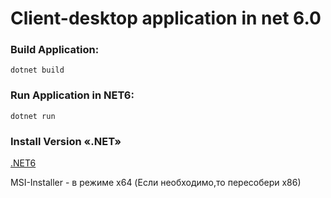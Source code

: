 # Client-desktop application in net 6.0

### Build Application:
``dotnet build``
### Run Application in NET6:
``dotnet run ``
### Install Version «.NET»
[.NET6](https://github.com/dotnet/core/blob/main/release-notes/6.0/6.0.2/6.0.2.md)

MSI-Installer - в режиме x64 (Если необходимо,то пересобери x86)
